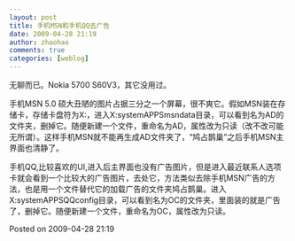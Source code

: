 ```yaml
---
layout: post
title: 手机MSN和手机QQ去广告
date: 2009-04-28 21:19
author: zhaohao
comments: true
categories: [weblog]
---
```

无聊而已。Nokia 5700 S60V3，其它没用过。

手机MSN 5.0 硕大丑陋的图片占据三分之一个屏幕，很不爽它。假如MSN装在存储卡，存储卡盘符为X:，进入X:systemAPPSmsndata目录，可以看到名为AD的文件夹，删掉它。随便新建一个文件，重命名为AD，属性改为只读（改不改可能无所谓）。这样手机MSN就不能再生成AD文件夹了，“鸠占鹊巢”之后手机MSN主界面也清静了。

手机QQ,比较喜欢的UI,进入后主界面也没有广告图片，但是进入最近联系人选项卡就会看到一个比较大的广告图片，去处它，方法类似去除手机MSN广告的方法，也是用一个文件替代它的加载广告的文件夹鸠占鹊巢。进入X:systemAPPSQQconfig目录，可以看到名为OC的文件夹，里面装的就是广告了，删掉它。随便新建一个文件，重命名为OC，属性改为只读。

Posted on 2009-04-28 21:19

